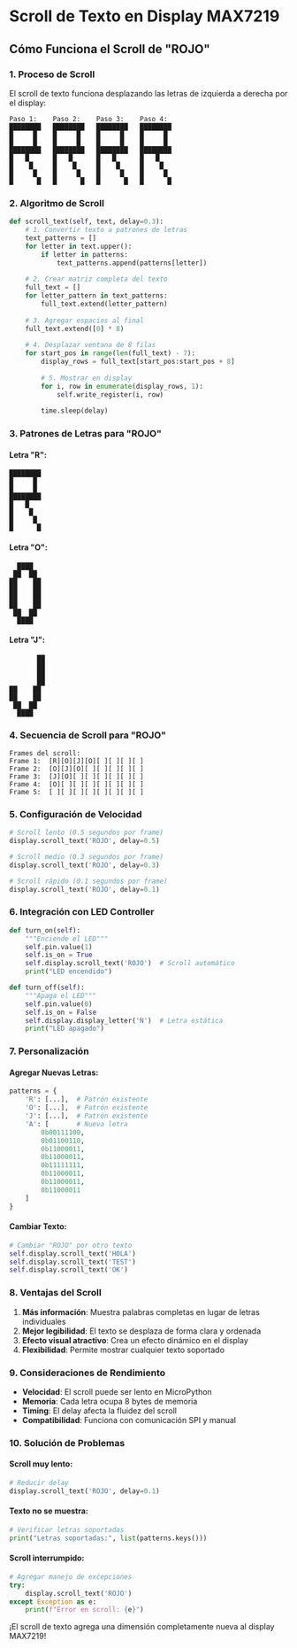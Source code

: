# Scroll de Texto en Display MAX7219

## Cómo Funciona el Scroll de "ROJO"

### 1. Proceso de Scroll

El scroll de texto funciona desplazando las letras de izquierda a derecha por el display:

```
Paso 1:    Paso 2:    Paso 3:    Paso 4:
████████   ████████   ████████   ████████
█     █    █     █    █     █    █     █
█     █    █     █    █     █    █     █
████████   ████████   ████████   ████████
█   █      █   █      █   █      █   █
█    █     █    █     █    █     █    █
█     █    █     █    █     █    █     █
█      █   █      █   █      █   █      █
```

### 2. Algoritmo de Scroll

```python
def scroll_text(self, text, delay=0.3):
    # 1. Convertir texto a patrones de letras
    text_patterns = []
    for letter in text.upper():
        if letter in patterns:
            text_patterns.append(patterns[letter])
    
    # 2. Crear matriz completa del texto
    full_text = []
    for letter_pattern in text_patterns:
        full_text.extend(letter_pattern)
    
    # 3. Agregar espacios al final
    full_text.extend([0] * 8)
    
    # 4. Desplazar ventana de 8 filas
    for start_pos in range(len(full_text) - 7):
        display_rows = full_text[start_pos:start_pos + 8]
        
        # 5. Mostrar en display
        for i, row in enumerate(display_rows, 1):
            self.write_register(i, row)
        
        time.sleep(delay)
```

### 3. Patrones de Letras para "ROJO"

#### Letra "R":
```
████████
█     █
█     █
████████
█   █
█    █
█     █
█      █
```

#### Letra "O":
```
  ████
 ██  ██
██    ██
██    ██
██    ██
██    ██
 ██  ██
  ████
```

#### Letra "J":
```
       ██
       ██
       ██
       ██
██    ██
██    ██
 ██  ██
  ████
```

### 4. Secuencia de Scroll para "ROJO"

```
Frames del scroll:
Frame 1:  [R][O][J][O][ ][ ][ ][ ]
Frame 2:  [O][J][O][ ][ ][ ][ ][ ]
Frame 3:  [J][O][ ][ ][ ][ ][ ][ ]
Frame 4:  [O][ ][ ][ ][ ][ ][ ][ ]
Frame 5:  [ ][ ][ ][ ][ ][ ][ ][ ]
```

### 5. Configuración de Velocidad

```python
# Scroll lento (0.5 segundos por frame)
display.scroll_text('ROJO', delay=0.5)

# Scroll medio (0.3 segundos por frame)
display.scroll_text('ROJO', delay=0.3)

# Scroll rápido (0.1 segundos por frame)
display.scroll_text('ROJO', delay=0.1)
```

### 6. Integración con LED Controller

```python
def turn_on(self):
    """Enciende el LED"""
    self.pin.value(1)
    self.is_on = True
    self.display.scroll_text('ROJO')  # Scroll automático
    print("LED encendido")

def turn_off(self):
    """Apaga el LED"""
    self.pin.value(0)
    self.is_on = False
    self.display.display_letter('N')  # Letra estática
    print("LED apagado")
```

### 7. Personalización

#### Agregar Nuevas Letras:
```python
patterns = {
    'R': [...],  # Patrón existente
    'O': [...],  # Patrón existente
    'J': [...],  # Patrón existente
    'A': [       # Nueva letra
        0b00111100,
        0b01100110,
        0b11000011,
        0b11000011,
        0b11111111,
        0b11000011,
        0b11000011,
        0b11000011
    ]
}
```

#### Cambiar Texto:
```python
# Cambiar "ROJO" por otro texto
self.display.scroll_text('HOLA')
self.display.scroll_text('TEST')
self.display.scroll_text('OK')
```

### 8. Ventajas del Scroll

1. **Más información**: Muestra palabras completas en lugar de letras individuales
2. **Mejor legibilidad**: El texto se desplaza de forma clara y ordenada
3. **Efecto visual atractivo**: Crea un efecto dinámico en el display
4. **Flexibilidad**: Permite mostrar cualquier texto soportado

### 9. Consideraciones de Rendimiento

- **Velocidad**: El scroll puede ser lento en MicroPython
- **Memoria**: Cada letra ocupa 8 bytes de memoria
- **Timing**: El delay afecta la fluidez del scroll
- **Compatibilidad**: Funciona con comunicación SPI y manual

### 10. Solución de Problemas

#### Scroll muy lento:
```python
# Reducir delay
display.scroll_text('ROJO', delay=0.1)
```

#### Texto no se muestra:
```python
# Verificar letras soportadas
print("Letras soportadas:", list(patterns.keys()))
```

#### Scroll interrumpido:
```python
# Agregar manejo de excepciones
try:
    display.scroll_text('ROJO')
except Exception as e:
    print(f"Error en scroll: {e}")
```

¡El scroll de texto agrega una dimensión completamente nueva al display MAX7219! 